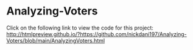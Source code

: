 # Analyzing-Voters

Click on the following link to view the code for this project:
http://htmlpreview.github.io/?https://github.com/nickdani197/Analyzing-Voters/blob/main/AnalyzingVoters.html
